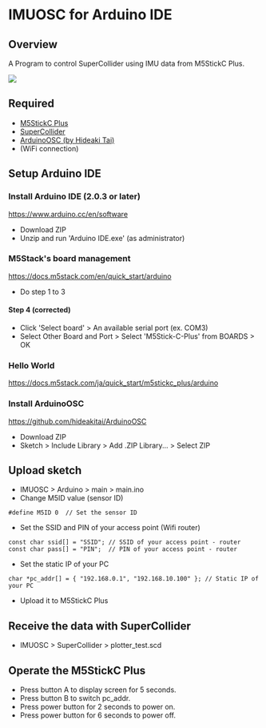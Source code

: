 # IMUOSC for Arduino IDE

## Overview
A Program to control SuperCollider using IMU data from M5StickC Plus.

[![](https://img.youtube.com/vi/TP_IzwO8O2c/0.jpg)](https://www.youtube.com/watch?v=TP_IzwO8O2c)

## Required
- [M5StickC Plus](https://shop.m5stack.com/collections/m5-controllers/products/m5stickc-plus-esp32-pico-mini-iot-development-kit)
- [SuperCollider](https://supercollider.github.io/)
- [ArduinoOSC (by Hideaki Tai)](https://github.com/hideakitai/ArduinoOSC)
- (WiFi connection)

## Setup Arduino IDE

### Install Arduino IDE (2.0.3 or later)
https://www.arduino.cc/en/software
- Download ZIP
- Unzip and run 'Arduino IDE.exe' (as administrator)

### M5Stack's board management
https://docs.m5stack.com/en/quick_start/arduino
- Do step 1 to 3
#### Step 4 (corrected)
- Click 'Select board' > An available serial port (ex. COM3)
- Select Other Board and Port > Select 'M5Stick-C-Plus' from BOARDS > OK

### Hello World
https://docs.m5stack.com/ja/quick_start/m5stickc_plus/arduino

### Install ArduinoOSC
https://github.com/hideakitai/ArduinoOSC
- Download ZIP
- Sketch > Include Library > Add .ZIP Library... > Select ZIP

## Upload sketch
- IMUOSC > Arduino > main > main.ino
- Change M5ID value (sensor ID)
```
#define M5ID 0  // Set the sensor ID
```
- Set the SSID and PIN of your access point (Wifi router)
```
const char ssid[] = "SSID"; // SSID of your access point - router
const char pass[] = "PIN";  // PIN of your access point - router
```
- Set the static IP of your PC
```
char *pc_addr[] = { "192.168.0.1", "192.168.10.100" }; // Static IP of your PC
```
- Upload it to M5StickC Plus

## Receive the data with SuperCollider
- IMUOSC > SuperCollider > plotter_test.scd

## Operate the M5StickC Plus
- Press button A to display screen for 5 seconds.
- Press button B to switch pc_addr.
- Press power button for 2 seconds to power on.
- Press power button for 6 seconds to power off.